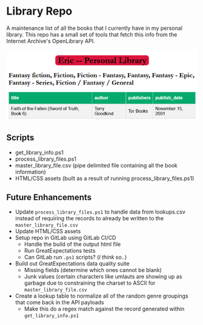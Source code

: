 # Library Repo

A maintenance list of all the books that I currently have in my personal library. This repo has a small set of tools that fetch this info from the Internet Archive's OpenLibrary API.

![Current Output Catalog](./screenshots/readme_1.png "Current Output Catalog")

## Scripts

* get_library_info.ps1
* process_library_files.ps1 
* master_library_file.csv (pipe delimited file containing all the book information)
* HTML/CSS assets (built as a result of running process_library_files.ps1)

## Future Enhancements

* Update `process_library_files.ps1` to handle data from lookups.csv instead of requiring the records to already be written to the `master_library_file.csv`
* Update HTML/CSS assets
* Setup repo in GitLab using GitLab CI/CD
	* Handle the build of the output html file
	* Run GreatExpectations tests
	* Can GitLab run `.ps1` scripts? (_I think so.._)
* Build out GreatExpectations data quality suite
	* Missing fields (determine which ones cannot be blank)
	* Junk values (certain characters like umlauts are showing up as garbage due to constraining the charset to ASCII for `master_library_file.csv`
* Create a lookup table to normalize all of the random genre groupings that come back in the API payloads
	* Make this do a regex match against the record generated within `get_library_info.ps1`
